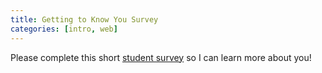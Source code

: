 ```yaml
---
title: Getting to Know You Survey
categories: [intro, web]
---
```

Please complete this short <a href="https://goo.gl/forms/DO8BhEBm9cuQyAgv2">student survey</a> so I can learn more about you!
